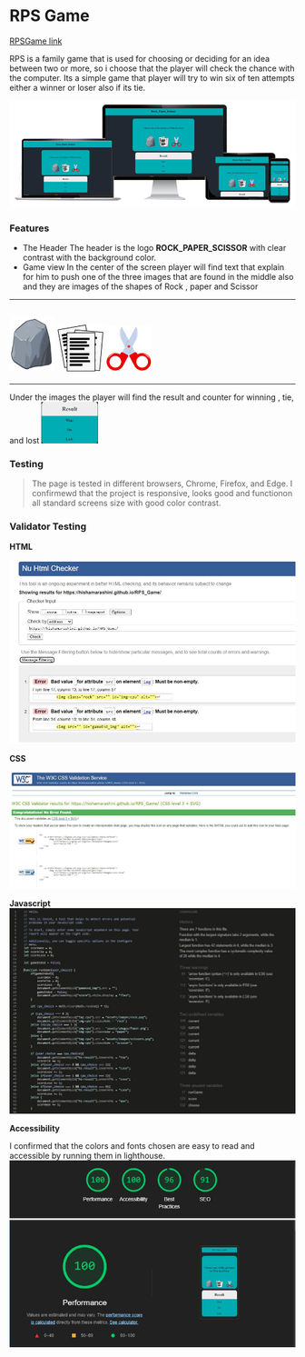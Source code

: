 # **RPS Game**
[RPSGame link](https://hishamarashini.github.io/RPS_Game/)

RPS is a family game that is used for choosing or deciding for an idea between two or more, so i choose that the player will check the chance with the computer.
Its a simple game that player will try to win six of ten attempts either a winner or loser also if its tie.


![resposive](assets/readme_images/responsiv.png)

### Features
- The Header
The header is the logo **ROCK_PAPER_SCISSOR** with clear contrast with the background color.
- Game view
In the center of the screen player will find text that explain for him to push one of the three images that are found in the middle also and they are images of the shapes of Rock , paper and Scissor

---
<img src="assets/images/rock.png" alt="Rock"  style="width:80px"/> <img src="assets/images/Paper.png" alt="Paper"  style="width:80px"/> <img src="assets/images/scissors.png" alt="Scissor"  style="width:80px"/>
---

---
Under the images the player will find the result and counter for winning , tie, and lost
<img src="assets/readme_images/resultscreenshot.jpg" alt="Result"  style="width:100px"/>
### Testing
>The page is tested in different browsers, Chrome, Firefox, and Edge.
>I confirmewd that the project is responsive, looks good and functionon all standard screens size with good color contrast.

### Validator Testing
**HTML**

![HTML_Validator](assets/readme_images/HTML_Validator.JPG)


**CSS**

![css Validator](assets/readme_images/jigsaw_validator.png)


**Javascript**
![JSHint](assets/readme_images/JShint.JPG)


**Accessibility**

I confirmed that the colors and fonts chosen are easy to read and accessible by running them in lighthouse.
![lighthouse](assets/readme_images/lighthous_test.png)
![performance](assets/readme_images/performance_lighthouse.png)